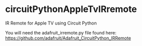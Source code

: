 # circuitPythonAppleTvIRremote
IR Remote for Apple TV using Circuit Python

You will need the adafruit_irremote.py file found here: https://github.com/adafruit/Adafruit_CircuitPython_IRRemote
